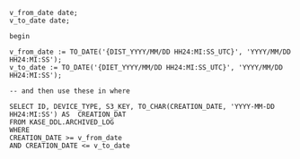 
	v_from_date date;
	v_to_date date;

	begin

	v_from_date := TO_DATE('{DIST_YYYY/MM/DD HH24:MI:SS_UTC}', 'YYYY/MM/DD HH24:MI:SS');
	v_to_date := TO_DATE('{DIET_YYYY/MM/DD HH24:MI:SS_UTC}', 'YYYY/MM/DD HH24:MI:SS');

	-- and then use these in where 

	SELECT ID, DEVICE_TYPE, S3_KEY, TO_CHAR(CREATION_DATE, 'YYYY-MM-DD HH24:MI:SS') AS 	CREATION_DAT
	FROM KASE_DDL.ARCHIVED_LOG 
	WHERE 
    CREATION_DATE >= v_from_date
    AND CREATION_DATE <= v_to_date